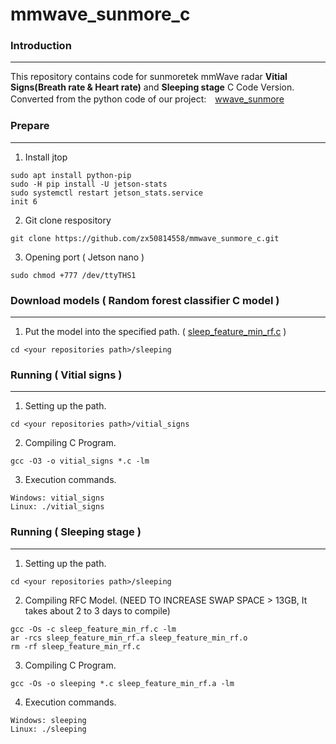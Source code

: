 # mmwave_sunmore_c
### Introduction

------------


This repository contains code for sunmoretek mmWave radar **Vitial Signs(Breath rate & Heart rate)** and **Sleeping stage** C Code Version.
Converted from the python code of our project:　[wwave_sunmore](https://github.com/zx50814558/wwave_sunmore.git "wwave_sunmore")

### Prepare

------------


1. Install jtop
```
sudo apt install python-pip
sudo -H pip install -U jetson-stats
sudo systemctl restart jetson_stats.service
init 6
```

2. Git clone respository
```
git clone https://github.com/zx50814558/mmwave_sunmore_c.git
```

3. Opening port ( Jetson nano )
```
sudo chmod +777 /dev/ttyTHS1
```

### Download models ( Random forest classifier C model )

------------

1. Put the model into the specified path. ( [sleep_feature_min_rf.c](https://drive.google.com/file/d/13cBlKjgBkZv5qSBsSFkn1Ow16-rulids/view?usp=sharing "sleep_feature_min_rf.c") )
```
cd <your repositories path>/sleeping
```

### Running ( Vitial signs )

------------


1. Setting up the path.
```
cd <your repositories path>/vitial_signs
```

2. Compiling C Program.
```
gcc -O3 -o vitial_signs *.c -lm
```

3. Execution commands.
```
Windows: vitial_signs
Linux: ./vitial_signs
```

### Running ( Sleeping stage )

------------


1. Setting up the path.
```
cd <your repositories path>/sleeping
```

2. Compiling RFC Model. (NEED TO INCREASE SWAP SPACE > 13GB, It takes about 2 to 3 days to compile)
```
gcc -Os -c sleep_feature_min_rf.c -lm
ar -rcs sleep_feature_min_rf.a sleep_feature_min_rf.o
rm -rf sleep_feature_min_rf.c
```

3. Compiling C Program.
```
gcc -Os -o sleeping *.c sleep_feature_min_rf.a -lm
```

4. Execution commands.
```
Windows: sleeping
Linux: ./sleeping
```
